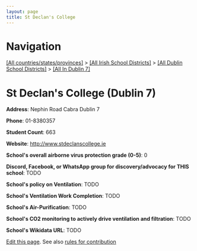 ```yaml
---
layout: page
title: St Declan's College
---
```

# Navigation

[[All countries/states/provinces]](../../../..) > [[All Irish School Districts]](../../..) > [[All Dublin School Districts]](../..) > [[All In Dublin 7]](..)

# St Declan's College (Dublin 7)

**Address**: Nephin Road Cabra Dublin 7

**Phone**: 01-8380357

**Student Count**: 663

**Website**: <http://www.stdeclanscollege.ie>

**School's overall airborne virus protection grade (0-5)**: 0

**Discord, Facebook, or WhatsApp group for discovery/advocacy for THIS school**: TODO

**School's policy on Ventilation**: TODO

**School's Ventilation Work Completion**: TODO

**School's Air-Purification**: TODO

**School's CO2 monitoring to actively drive ventilation and filtration**: TODO

**School's Wikidata URL**: TODO


[Edit this page](https://github.com/ventilate-schools/Ireland/edit/main/./Dublin_7/St_Declan's_College.md). See also [rules for contribution](../../../contribution-rules/)